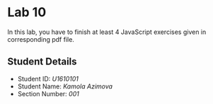 # Lab 10

In this lab, you have to finish at least 4 JavaScript exercises given in corresponding pdf file. 


## Student Details

- Student ID: *U1610101*
- Student Name: *Kamola Azimova*
- Section Number: *001*
